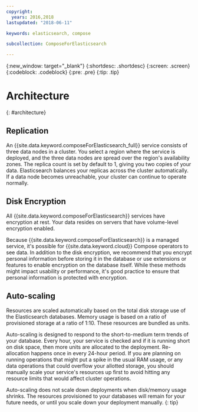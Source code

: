 ```yaml
---
copyright:
  years: 2016,2018
lastupdated: "2018-06-11"

keywords: elasticsearch, compose

subcollection: ComposeForElasticsearch

---
```


{:new_window: target="_blank"}
{:shortdesc: .shortdesc}
{:screen: .screen}
{:codeblock: .codeblock}
{:pre: .pre}
{:tip: .tip}

# Architecture 
{: #architecture}


## Replication
An {{site.data.keyword.composeForElasticsearch_full}} service consists of three data nodes in a cluster. You select a region where the service is deployed, and the three data nodes are spread over the region's availability zones. The replica count is set by default to 1, giving you two copies of your data. Elasticsearch balances your replicas across the cluster automatically. If a data node becomes unreachable, your cluster can continue to operate normally.
   
## Disk Encryption

All {{site.data.keyword.composeForElasticsearch}} services have encryption at rest. Your data resides on servers that have volume-level encryption enabled. 

Because {{site.data.keyword.composeForElasticsearch}} is a managed service, it's possible for {{site.data.keyword.cloud}} Compose operators to see data. In addition to the disk encryption, we recommend that you encrypt personal information before storing it in the database or use extensions or features to enable encryption on the database itself. While these methods might impact usability or performance, it's good practice to ensure that personal information is protected with encryption.

## Auto-scaling

Resources are scaled automatically based on the total disk storage use of the Elasticsearch databases. Memory usage is based on a ratio of provisioned storage at a ratio of 1:10. These resources are bundled as units.

Auto-scaling is designed to respond to the short-to-medium term trends of your database. Every hour, your service is checked and if it is running short on disk space, then more units are allocated to the deployment. Re-allocation happens once in every 24-hour period. If you are planning on running operations that might put a spike in the usual RAM usage, or any data operations that could overflow your allotted storage, you should manually scale your service's resources up first to avoid hitting any resource limits that would affect cluster operations.

Auto-scaling does not scale down deployments when disk/memory usage shrinks. The resources provisioned to your databases will remain for your future needs, or until you scale down your deployment manually.
{: tip}